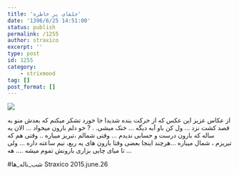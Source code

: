 ```yaml
---
title: 'جلفای پر خاطره'
date: '1396/6/25 14:51:00'
status: publish
permalink: /1255
author: straxico
excerpt: ''
type: post
id: 1255
category:
    - strixmood
tag: []
post_format: []
---
```

![](../../uploads/2015/08/11313523_868957339808075_42538771_n.jpg)

از عکاس عزیز این عکس که از حرکت بنده شدیدا جا خورد تشکر میکنم که بعدش منو به قصد کشت نزد … ول کن باو آبه دیگه … خنک میشی. . ? خو دلم بارون میخواد … الان یه ساله که بارون درست و حسابی ندیدم … وقتی شمالم ،تبریز میباره .. وقتی هم که تبریزم ، شمال میباره …هرچند اینجا بعضی وقتا بارون های یه ربع، نیم ساعته داره … ولی تا میای چایی بزاری بارونش تموم میشه …. هه …

\#شب\_ناله\_ها Straxico 2015.june.26